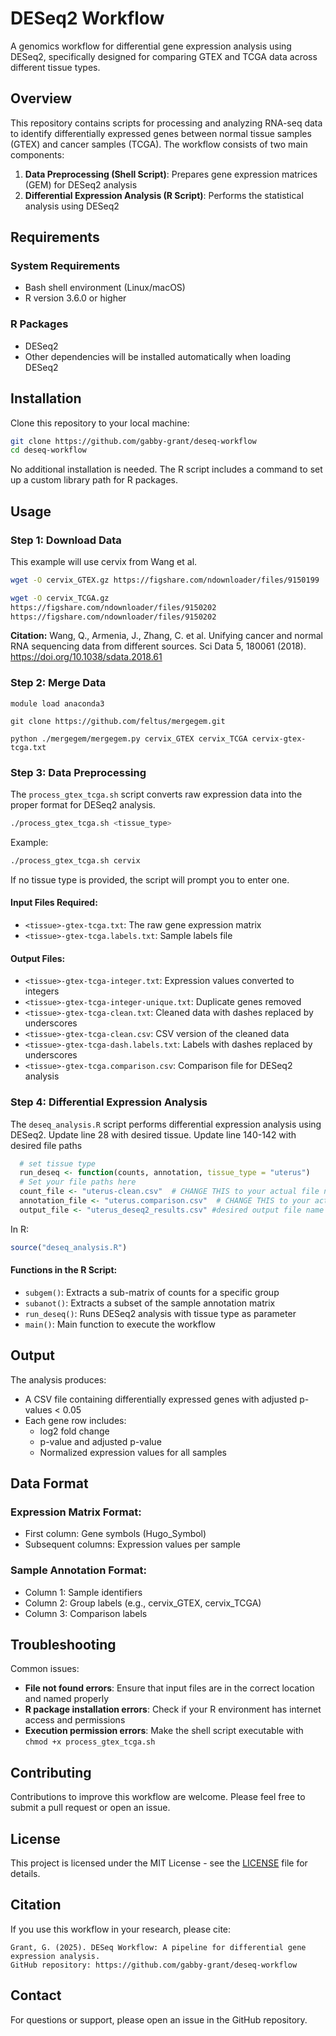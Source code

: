 # DESeq2 Workflow

A genomics workflow for differential gene expression analysis using DESeq2, specifically designed for comparing GTEX and TCGA data across different tissue types.

## Overview

This repository contains scripts for processing and analyzing RNA-seq data to identify differentially expressed genes between normal tissue samples (GTEX) and cancer samples (TCGA). The workflow consists of two main components:

1. **Data Preprocessing (Shell Script)**: Prepares gene expression matrices (GEM) for DESeq2 analysis
2. **Differential Expression Analysis (R Script)**: Performs the statistical analysis using DESeq2

## Requirements

### System Requirements
- Bash shell environment (Linux/macOS)
- R version 3.6.0 or higher

### R Packages
- DESeq2
- Other dependencies will be installed automatically when loading DESeq2

## Installation

Clone this repository to your local machine:

```bash
git clone https://github.com/gabby-grant/deseq-workflow
cd deseq-workflow
```

No additional installation is needed. The R script includes a command to set up a custom library path for R packages.

## Usage
### Step 1: Download Data
This example will use cervix from Wang et al. 
```bash
wget -O cervix_GTEX.gz https://figshare.com/ndownloader/files/9150199

wget -O cervix_TCGA.gz 
https://figshare.com/ndownloader/files/9150202
https://figshare.com/ndownloader/files/9150202
```
**Citation:**
Wang, Q., Armenia, J., Zhang, C. et al. Unifying cancer and normal RNA sequencing data from different sources. Sci Data 5, 180061 (2018). https://doi.org/10.1038/sdata.2018.61
### Step 2: Merge Data
```shell
module load anaconda3

git clone https://github.com/feltus/mergegem.git

python ./mergegem/mergegem.py cervix_GTEX cervix_TCGA cervix-gtex-tcga.txt
```
### Step 3: Data Preprocessing

The `process_gtex_tcga.sh` script converts raw expression data into the proper format for DESeq2 analysis.

```bash
./process_gtex_tcga.sh <tissue_type>
```

Example:
```bash
./process_gtex_tcga.sh cervix
```

If no tissue type is provided, the script will prompt you to enter one.

#### Input Files Required:
- `<tissue>-gtex-tcga.txt`: The raw gene expression matrix
- `<tissue>-gtex-tcga.labels.txt`: Sample labels file

#### Output Files:
- `<tissue>-gtex-tcga-integer.txt`: Expression values converted to integers
- `<tissue>-gtex-tcga-integer-unique.txt`: Duplicate genes removed
- `<tissue>-gtex-tcga-clean.txt`: Cleaned data with dashes replaced by underscores
- `<tissue>-gtex-tcga-clean.csv`: CSV version of the cleaned data
- `<tissue>-gtex-tcga-dash.labels.txt`: Labels with dashes replaced by underscores
- `<tissue>-gtex-tcga.comparison.csv`: Comparison file for DESeq2 analysis

### Step 4: Differential Expression Analysis

The `deseq_analysis.R` script performs differential expression analysis using DESeq2.
Update line 28 with desired tissue. Update line 140-142 with desired file paths

```R
  # set tissue type
  run_deseq <- function(counts, annotation, tissue_type = "uterus")
  # Set your file paths here
  count_file <- "uterus-clean.csv"  # CHANGE THIS to your actual file name
  annotation_file <- "uterus.comparison.csv"  # CHANGE THIS to your actual file name
  output_file <- "uterus_deseq2_results.csv" #desired output file name
```

In R:

```R
source("deseq_analysis.R") 
```


#### Functions in the R Script:

- `subgem()`: Extracts a sub-matrix of counts for a specific group
- `subanot()`: Extracts a subset of the sample annotation matrix
- `run_deseq()`: Runs DESeq2 analysis with tissue type as parameter
- `main()`: Main function to execute the workflow

## Output

The analysis produces:
- A CSV file containing differentially expressed genes with adjusted p-values < 0.05
- Each gene row includes:
  - log2 fold change
  - p-value and adjusted p-value
  - Normalized expression values for all samples

## Data Format

### Expression Matrix Format:
- First column: Gene symbols (Hugo_Symbol)
- Subsequent columns: Expression values per sample

### Sample Annotation Format:
- Column 1: Sample identifiers
- Column 2: Group labels (e.g., cervix_GTEX, cervix_TCGA)
- Column 3: Comparison labels

## Troubleshooting

Common issues:
- **File not found errors**: Ensure that input files are in the correct location and named properly
- **R package installation errors**: Check if your R environment has internet access and permissions
- **Execution permission errors**: Make the shell script executable with `chmod +x process_gtex_tcga.sh`

## Contributing

Contributions to improve this workflow are welcome. Please feel free to submit a pull request or open an issue.

## License

This project is licensed under the MIT License - see the [LICENSE](LICENSE) file for details.

## Citation

If you use this workflow in your research, please cite:

```
Grant, G. (2025). DESeq Workflow: A pipeline for differential gene expression analysis.
GitHub repository: https://github.com/gabby-grant/deseq-workflow
```

## Contact

For questions or support, please open an issue in the GitHub repository.
